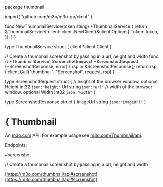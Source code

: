package thumbnail

import(
	"github.com/m3o/m3o-go/client"
)

func NewThumbnailService(token string) *ThumbnailService {
	return &ThumbnailService{
		client: client.NewClient(&client.Options{
			Token: token,
		}),
	}
}

type ThumbnailService struct {
	client *client.Client
}


// Create a thumbnail screenshot by passing in a url, height and width
func (t *ThumbnailService) Screenshot(request *ScreenshotRequest) (*ScreenshotResponse, error) {
	rsp := &ScreenshotResponse{}
	return rsp, t.client.Call("thumbnail", "Screenshot", request, rsp)
}




type ScreenshotRequest struct {
  // height of the browser window, optional
  Height int32 `json:"height"`
  Url string `json:"url"`
  // width of the browser window. optional
  Width int32 `json:"width"`
}

type ScreenshotResponse struct {
  ImageUrl string `json:"imageUrl"`
}

# { Thumbnail

An [m3o.com](https://m3o.com) API. For example usage see [m3o.com/Thumbnail/api](https://m3o.com/Thumbnail/api).

Endpoints:

#screenshot

// Create a thumbnail screenshot by passing in a url, height and width


[https://m3o.com/thumbnail/api#screenshot](https://m3o.com/thumbnail/api#screenshot)
